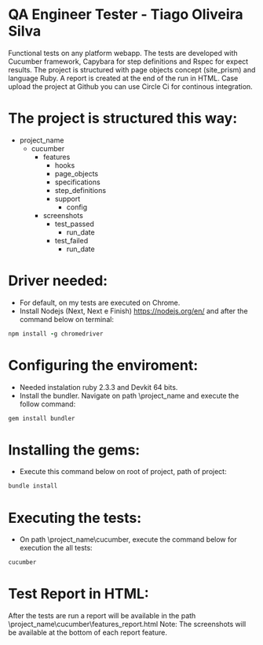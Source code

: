 # QA Engineer Tester - Tiago Oliveira Silva
  Functional tests on any platform webapp. The tests are developed with Cucumber framework, Capybara for step definitions and Rspec for expect results. The project is structured with page objects concept (site_prism) and language Ruby. A report is created at the end of the run in HTML. Case upload the project at Github you can use Circle Ci for continous integration.

# The project is structured this way:

- project_name
    * cucumber
      + features
        * hooks
        * page_objects
        * specifications
        * step_definitions
        - support
          * config
      + screenshots
        - test_passed
          * run_date
        - test_failed
          * run_date

# Driver needed:
- For default, on my tests are executed on Chrome.
- Install Nodejs (Next, Next e Finish) https://nodejs.org/en/ and after the command below on terminal:

```ruby
npm install -g chromedriver
```

# Configuring the enviroment:
- Needed instalation ruby 2.3.3 and Devkit 64 bits.
- Install the bundler. Navigate on path \project_name and execute the follow command:

```ruby
gem install bundler
```

# Installing the gems:
- Execute this command below on root of project, path of project:

```ruby
bundle install
```

# Executing the tests:
- On path \project_name\cucumber, execute the command below for execution the all tests:

```ruby
cucumber
```

# Test Report in HTML:
After the tests are run a report will be available in the path \project_name\cucumber\features_report.html
Note: The screenshots will be available at the bottom of each report feature.
